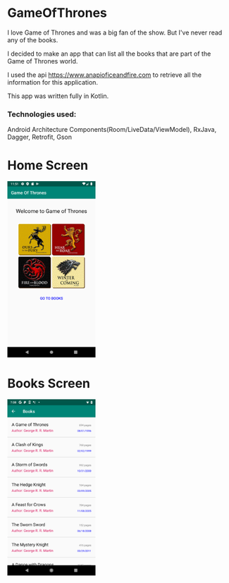 # GameOfThrones

I love Game of Thrones and was a big fan of the show. But I've never read any of the books. 

I decided to make an app that can list all the books that are part of the Game of Thrones world.

I used the api https://www.anapioficeandfire.com to retrieve all the information for this application.

This app was written fully in Kotlin.

### Technologies used: 
Android Architecture Components(Room/LiveData/ViewModel), RxJava, Dagger, Retrofit, Gson

# Home Screen

<img src=https://github.com/sidthekidgowda/GameOfThrones/blob/master/app/src/main/res/drawable/gameofthrones.png width="200" height="400">

# Books Screen

<img src=https://github.com/sidthekidgowda/GameOfThrones/blob/master/app/src/main/res/drawable/Books.png width="200" height="400">
